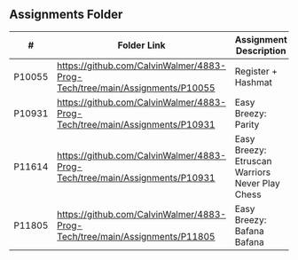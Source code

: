 ##  Assignments Folder

|   #   | Folder Link | Assignment Description |
| :---: | ----------- | ---------------------- |
|P10055 | https://github.com/CalvinWalmer/4883-Prog-Tech/tree/main/Assignments/P10055            |  Register + Hashmat|
|P10931| https://github.com/CalvinWalmer/4883-Prog-Tech/tree/main/Assignments/P10931| Easy Breezy: Parity |
|P11614| https://github.com/CalvinWalmer/4883-Prog-Tech/tree/main/Assignments/P10931| Easy Breezy: Etruscan Warriors Never Play Chess|
|P11805| https://github.com/CalvinWalmer/4883-Prog-Tech/tree/main/Assignments/P11805| Easy Breezy: Bafana Bafana
